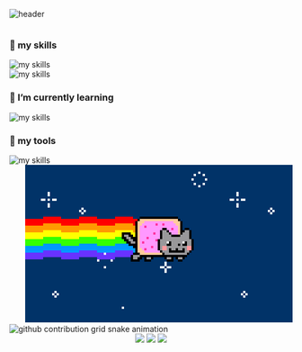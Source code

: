 ![header](https://capsule-render.vercel.app/api?type=waving&color=auto&height=300&section=header&text=jiho_seo&fontSize=70)


<div style="display:flex;">
  <div style="flex:1;">
    <h3>🌱 my skills</h3>
    <img alt="my skills" src="https://skillicons.dev/icons?theme=light&perline=8&i=py,django,sqlite" /><br>
    <img alt="my skills" src="https://skillicons.dev/icons?theme=light&perline=8&i=html,css,bootstrap" />
    <h3>🌱 I’m currently learning</h3>
    <img alt="my skills" src="https://skillicons.dev/icons?theme=light&perline=8&i=java,spring,mysql" />
    <h3>🌱 my tools</h3>
    <img alt="my skills" src="https://skillicons.dev/icons?theme=light&perline=8&i=github,gitlab,git,vscode" />
  
  <div style="flex:1;text-align:right;">
    <a href="https://timkayhou.com/">
      <img src="https://raw.githubusercontent.com/timkayhou/my-pictures/main/gif/Cat-Nyan-Gif.gif"/>
    </a>
  </div>
 </div>
</div>





<picture>
  <source media="(prefers-color-scheme: dark)" srcset="https://raw.githubusercontent.com/NEU-chaldea/NEU-chaldea/output/github-contribution-grid-snake-dark.svg">
  <source media="(prefers-color-scheme: light)" srcset="https://raw.githubusercontent.com/NEU-chaldea/NEU-chaldea/output/github-contribution-grid-snake.svg">
  <img alt="github contribution grid snake animation" src="https://raw.githubusercontent.com/NEU-chaldea/NEU-chaldea/output/github-contribution-grid-snake.svg">
</picture>


<div align="center">
  <img height="170" src="https://github-readme-stats.vercel.app/api?username=NEU-chaldea&show_icons=true&theme=noctis_minimus"/>
  <img height="170" src="http://mazassumnida.wtf/api/generate_badge?boj=cjsrhd882"/>
  <img height="170" src="https://github-readme-stats.vercel.app/api/top-langs/?username=NEU-chaldea&layout=compact&theme=tokyonight" />
</div>
